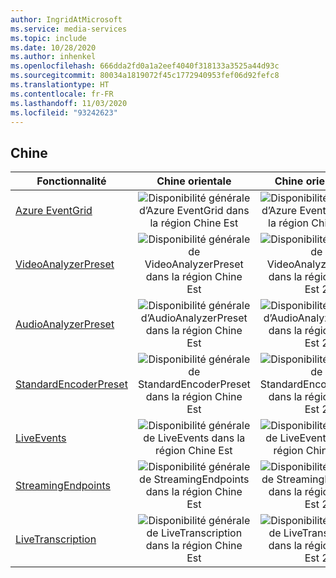 ```yaml
---
author: IngridAtMicrosoft
ms.service: media-services
ms.topic: include
ms.date: 10/28/2020
ms.author: inhenkel
ms.openlocfilehash: 666dda2fd0a1a2eef4040f318133a3525a44d93c
ms.sourcegitcommit: 80034a1819072f45c1772940953fef06d92fefc8
ms.translationtype: HT
ms.contentlocale: fr-FR
ms.lasthandoff: 11/03/2020
ms.locfileid: "93242623"
---
```

<!--Feature availability in region-->
## <a name="china"></a>Chine

| Fonctionnalité | Chine orientale | Chine orientale 2 | Chine du Nord |
| --- | :---: | :---: | :---: |
| [Azure EventGrid](../reacting-to-media-services-events.md) |![Disponibilité générale d’Azure EventGrid dans la région Chine Est](../media/azure-clouds-regions/ga.svg)  |![Disponibilité générale d’Azure EventGrid dans la région Chine Est 2](../media/azure-clouds-regions/ga.svg) |![Disponibilité générale d’Azure EventGrid dans la région Chine Nord](../media/azure-clouds-regions/ga.svg) |
| [VideoAnalyzerPreset](../analyzing-video-audio-files-concept.md) |![Disponibilité générale de VideoAnalyzerPreset dans la région Chine Est](../media/azure-clouds-regions/ga.svg)  | ![Disponibilité générale de VideoAnalyzerPreset dans la région Chine Est 2](../media/azure-clouds-regions/ga.svg) |![Disponibilité générale de VideoAnalyzerPreset dans la région Chine Nord](../media/azure-clouds-regions/ga.svg) |
| [AudioAnalyzerPreset](../analyzing-video-audio-files-concept.md) |![Disponibilité générale d’AudioAnalyzerPreset dans la région Chine Est](../media/azure-clouds-regions/ga.svg)  | ![Disponibilité générale d’AudioAnalyzerPreset dans la région Chine Est 2](../media/azure-clouds-regions/ga.svg) |![Disponibilité générale d’AudioAnalyzerPreset dans la région Chine Nord](../media/azure-clouds-regions/ga.svg) |
| [StandardEncoderPreset](../encoding-concept.md) |![Disponibilité générale de StandardEncoderPreset dans la région Chine Est](../media/azure-clouds-regions/ga.svg)  | ![Disponibilité générale de StandardEncoderPreset dans la région Chine Est 2](../media/azure-clouds-regions/ga.svg) |![Disponibilité générale de StandardEncoderPreset dans la région Chine Nord](../media/azure-clouds-regions/ga.svg) |
| [LiveEvents](../live-streaming-overview.md) |![Disponibilité générale de LiveEvents dans la région Chine Est](../media/azure-clouds-regions/ga.svg)  | ![Disponibilité générale de LiveEvents dans la région Chine Est 2](../media/azure-clouds-regions/ga.svg) |![Disponibilité générale de LiveEvents dans la région Chine Nord](../media/azure-clouds-regions/ga.svg) |
| [StreamingEndpoints](../streaming-endpoint-concept.md) |![Disponibilité générale de StreamingEndpoints dans la région Chine Est](../media/azure-clouds-regions/ga.svg) | ![Disponibilité générale de StreamingEndpoints dans la région Chine Est 2](../media/azure-clouds-regions/ga.svg)  |![Disponibilité générale de StreamingEndpoints dans la région Chine Nord](../media/azure-clouds-regions/ga.svg) |
| [LiveTranscription](../live-transcription.md) |![Disponibilité générale de LiveTranscription dans la région Chine Est](../media/azure-clouds-regions/ga.svg) |![Disponibilité générale de LiveTranscription dans la région Chine Est 2](../media/azure-clouds-regions/ga.svg) |![Disponibilité générale de LiveTranscription dans la région Chine Nord](../media/azure-clouds-regions/ga.svg) |
